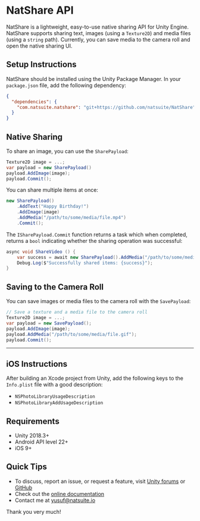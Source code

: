 # NatShare API
NatShare is a lightweight, easy-to-use native sharing API for Unity Engine. NatShare supports sharing text, images (using a `Texture2D`) and media files (using a `string` path). Currently, you can save media to the camera roll and open the native sharing UI.

## Setup Instructions
NatShare should be installed using the Unity Package Manager. In your `package.json` file, add the following dependency:
```json
{
  "dependencies": {
    "com.natsuite.natshare": "git+https://github.com/natsuite/NatShare"
  }
}
```

## Native Sharing
To share an image, you can use the `SharePayload`:
```csharp
Texture2D image = ...;
var payload = new SharePayload()
payload.AddImage(image);
payload.Commit();
```

You can share multiple items at once:
```csharp
new SharePayload()
    .AddText("Happy Birthday!")
    .AddImage(image)
    .AddMedia("/path/to/some/media/file.mp4")
    .Commit();
```

The `ISharePayload.Commit` function returns a task which when completed, returns a `bool` indicating whether the sharing operation was successful:
```csharp
async void ShareVideo () {
    var success = await new SharePayload().AddMedia("/path/to/some/media/file.mp4").Commit();
    Debug.Log($"Successfully shared items: {success}");
}    
```

## Saving to the Camera Roll
You can save images or media files to the camera roll with the `SavePayload`:
```csharp
// Save a texture and a media file to the camera roll
Texture2D image = ...;
var payload = new SavePayload();
payload.AddImage(image);
payload.AddMedia("/path/to/some/media/file.gif");
payload.Commit();
```

___

## iOS Instructions
After building an Xcode project from Unity, add the following keys to the `Info.plist` file with a good description:
- `NSPhotoLibraryUsageDescription`
- `NSPhotoLibraryAddUsageDescription`

## Requirements
- Unity 2018.3+
- Android API level 22+
- iOS 9+

## Quick Tips
- To discuss, report an issue, or request a feature, visit [Unity forums](https://forum.unity.com/threads/natshare-free-sharing-api.527074/) or [GitHub](https://github.com/natsuite/NatShare)
- Check out the [online documentation](https://docs.natsuite.io/natshare)
- Contact me at [yusuf@natsuite.io](mailto:yusuf@natsuite.io)

Thank you very much!